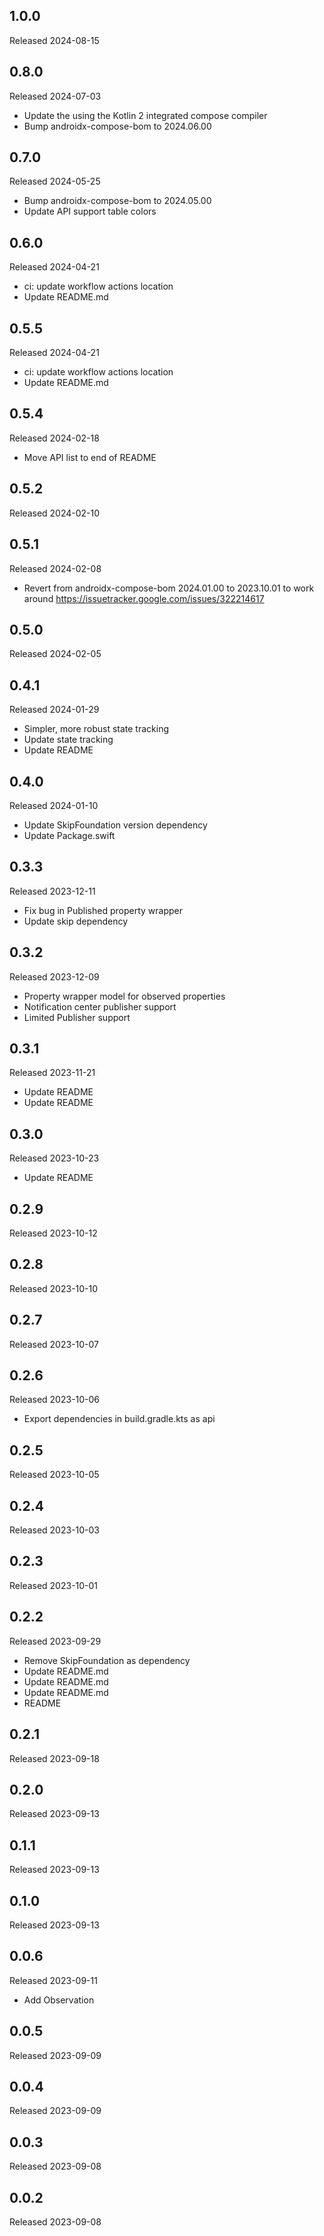 ## 1.0.0

Released 2024-08-15


## 0.8.0

Released 2024-07-03

  - Update the using the Kotlin 2 integrated compose compiler
  - Bump androidx-compose-bom to 2024.06.00

## 0.7.0

Released 2024-05-25

  - Bump androidx-compose-bom to 2024.05.00
  - Update API support table colors

## 0.6.0

Released 2024-04-21

  - ci: update workflow actions location
  - Update README.md

## 0.5.5

Released 2024-04-21

  - ci: update workflow actions location
  - Update README.md

## 0.5.4

Released 2024-02-18

  - Move API list to end of README

## 0.5.2

Released 2024-02-10


## 0.5.1

Released 2024-02-08

  - Revert from androidx-compose-bom 2024.01.00 to 2023.10.01 to work around https://issuetracker.google.com/issues/322214617

## 0.5.0

Released 2024-02-05


## 0.4.1

Released 2024-01-29

  - Simpler, more robust state tracking
  - Update state tracking
  - Update README

## 0.4.0

Released 2024-01-10

  - Update SkipFoundation version dependency
  - Update Package.swift

## 0.3.3

Released 2023-12-11

  - Fix bug in Published property wrapper
  - Update skip dependency

## 0.3.2

Released 2023-12-09

  - Property wrapper model for observed properties
  - Notification center publisher support
  - Limited Publisher support

## 0.3.1

Released 2023-11-21

  - Update README
  - Update README

## 0.3.0

Released 2023-10-23

  - Update README

## 0.2.9

Released 2023-10-12


## 0.2.8

Released 2023-10-10


## 0.2.7

Released 2023-10-07


## 0.2.6

Released 2023-10-06

  - Export dependencies in build.gradle.kts as api

## 0.2.5

Released 2023-10-05


## 0.2.4

Released 2023-10-03


## 0.2.3

Released 2023-10-01


## 0.2.2

Released 2023-09-29

  - Remove SkipFoundation as dependency
  - Update README.md
  - Update README.md
  - Update README.md
  - README

## 0.2.1

Released 2023-09-18


## 0.2.0

Released 2023-09-13


## 0.1.1

Released 2023-09-13


## 0.1.0

Released 2023-09-13


## 0.0.6

Released 2023-09-11

  - Add Observation

## 0.0.5

Released 2023-09-09


## 0.0.4

Released 2023-09-09


## 0.0.3

Released 2023-09-08


## 0.0.2

Released 2023-09-08



